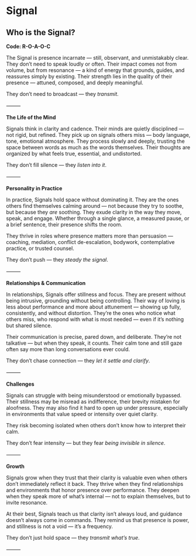 # Signal
## Who is the Signal?
**Code: R-O-A-O-C**

The Signal is presence incarnate — still, observant, and unmistakably clear. They don’t need to speak loudly or often. Their impact comes not from volume, but from resonance — a kind of energy that grounds, guides, and reassures simply by existing. Their strength lies in the quality of their presence — attuned, composed, and deeply meaningful.

They don’t need to broadcast — they *transmit*.

⸻

**The Life of the Mind**

Signals think in clarity and cadence. Their minds are quietly disciplined — not rigid, but refined. They pick up on signals others miss — body language, tone, emotional atmosphere. They process slowly and deeply, trusting the space between words as much as the words themselves. Their thoughts are organized by what feels true, essential, and undistorted.

They don’t fill silence — they *listen into it*.

⸻

**Personality in Practice**

In practice, Signals hold space without dominating it. They are the ones others find themselves calming around — not because they try to soothe, but because they *are* soothing. They exude clarity in the way they move, speak, and engage. Whether through a single glance, a measured pause, or a brief sentence, their presence shifts the room.

They thrive in roles where presence matters more than persuasion — coaching, mediation, conflict de-escalation, bodywork, contemplative practice, or trusted counsel.

They don’t push — they *steady the signal*.

⸻

**Relationships & Communication**

In relationships, Signals offer stillness and focus. They are present without being intrusive, grounding without being controlling. Their way of loving is less about performance and more about attunement — showing up fully, consistently, and without distortion. They’re the ones who notice what others miss, who respond with what is most needed — even if it’s nothing but shared silence.

Their communication is precise, pared down, and deliberate. They’re not talkative — but when they speak, it counts. Their calm tone and still gaze often say more than long conversations ever could.

They don’t chase connection — they *let it settle and clarify*.

⸻

**Challenges**

Signals can struggle with being misunderstood or emotionally bypassed. Their stillness may be misread as indifference, their brevity mistaken for aloofness. They may also find it hard to open up under pressure, especially in environments that value speed or intensity over quiet clarity.

They risk becoming isolated when others don’t know how to interpret their calm.

They don’t fear intensity — but they fear *being invisible in silence*.

⸻

**Growth**

Signals grow when they trust that their clarity is valuable even when others don’t immediately reflect it back. They thrive when they find relationships and environments that honor presence over performance. They deepen when they speak more of what’s internal — not to explain themselves, but to invite resonance.

At their best, Signals teach us that clarity isn’t always loud, and guidance doesn’t always come in commands. They remind us that presence is power, and stillness is not a void — it’s a frequency.

They don’t just hold space — they *transmit what’s true*.

⸻
